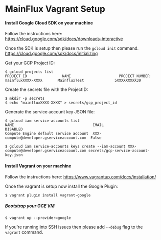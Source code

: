 # MainFlux Vagrant Setup
#### Install Google Cloud SDK on your machine
Follow the instructions here: https://cloud.google.com/sdk/docs/downloads-interactive

Once the SDK is setup then please run the `gcloud init` command.
https://cloud.google.com/sdk/docs/initializing

Get your GCP Project ID:
```
$ gcloud projects list
PROJECT_ID                NAME                      PROJECT_NUMBER
mainfluxXXXX-XXXX       MainfluxTest              5XXXXXXXXX30
```

Create the secrets file with the ProjectID:
```
$ mkdir -p secrets
$ echo "mainfluxXXXX-XXXX" > secrets/gcp_project_id
```

Generate the service account key JSON file:
```
$ gcloud iam service-accounts list
NAME                                    EMAIL                                      DISABLED
Compute Engine default service account  XXX-compute@developer.gserviceaccount.com  False

$ gcloud iam service-accounts keys create --iam-account XXX-compute@developer.gserviceaccount.com secrets/gcp-service-account-key.json
```

#### Install Vagrant on your machine
Follow the instructions here: https://www.vagrantup.com/docs/installation/

Once the vagrant is setup now install the Google Plugin:
```
$ vagrant plugin install vagrant-google
```

##### Bootstrap your GCE VM
```
$ vagrant up --provider=google
```

If you're running into SSH issues then please add `--debug` flag to the `vagrant` command.
